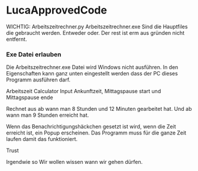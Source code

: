 # LucaApprovedCode
WICHTIG:
Arbeitszeitrechner.py
Arbeitszeitrechner.exe
Sind die Hauptfiles die gebraucht werden. Entweder oder. 
Der rest ist erm aus gründen nicht entfernt. 

### Exe Datei erlauben
Die Arbeitszeitrechner.exe Datei wird Windows nicht ausführen.
In den Eigenschaften kann ganz unten eingestellt werden dass der PC dieses Programm ausführen darf.

Arbeitszeit Calculator
Input Ankunftzeit, Mittagspause start und Mittagspause ende

Rechnet aus ab wann man 8 Stunden und 12 Minuten gearbeitet hat.
Und ab wann man 9 Stunden erreicht hat.

Wenn das Benachrichtigungshäckchen gesetzt ist wird, wenn die Zeit erreicht ist, ein Popup erscheinen.
Das Programm muss für die ganze Zeit laufen damit das funktioniert.

Trust

Irgendwie so
Wir wollen wissen wann wir gehen dürfen.
